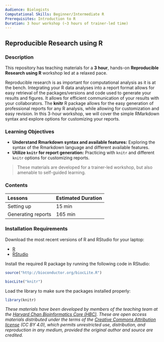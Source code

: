 ```yaml
---
Audience: Biologists
Computational Skills: Beginner/Intermediate R
Prerequisites: Introduction to R
Duration: 3 hour workshop (~3 hours of trainer-led time)
---
```


## Reproducible Research using R

### Description

This repository has teaching materials for a **3 hour**, hands-on **Reproducible Research using R** workshop led at a relaxed pace. 

Reproducible research is as important for computational analysis as it is at the bench. Integrating your R data analyses into a report format allows for easy retrieval of the packages/versions and code used to generate your results and figures. It allows for efficient communication of your results with your collaborators. The **knitr** R package allows for the easy generation of professional reports for any R analysis, while allowing for customization and easy revision. In this 3-hour workshop, we will cover the simple RMarkdown syntax and explore options for customizing your reports.

### Learning Objectives
*  **Understand Rmarkdown syntax and available features:** Exploring the syntax of the Rmarkdown language and different available features.
*  **Utilize `knitr` for report generation:** Practicing with `knitr` and different `knitr` options for customizing reports.

> These materials are developed for a trainer-led workshop, but also amenable to self-guided learning.


### Contents

| Lessons            | Estimated Duration |
|:------------------------|:----------|
|Setting up | 15 min |
|Generating reports| 165 min |

### Installation Requirements

Download the most recent versions of R and RStudio for your laptop:

 - [R](http://lib.stat.cmu.edu/R/CRAN/) 
 - [RStudio](https://www.rstudio.com/products/rstudio/download/#download)
 
Install the required R package by running the following code in RStudio:

```r
source("http://bioconductor.org/biocLite.R") 

biocLite("knitr")
```

Load the library to make sure the packages installed properly:

```r
library(knitr)
```


*These materials have been developed by members of the teaching team at the [Harvard Chan Bioinformatics Core (HBC)](http://bioinformatics.sph.harvard.edu/). These are open access materials distributed under the terms of the [Creative Commons Attribution license](https://creativecommons.org/licenses/by/4.0/) (CC BY 4.0), which permits unrestricted use, distribution, and reproduction in any medium, provided the original author and source are credited.*
